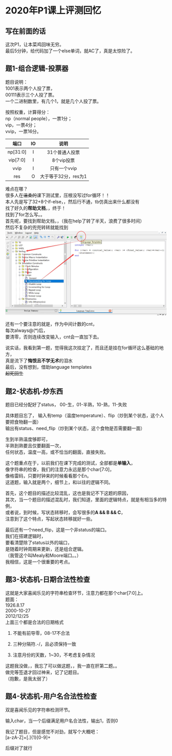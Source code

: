 # 2020年P1课上评测回忆

## 写在前面的话

这次P1，让本菜鸡回味无穷。  
最后5分钟，给代码加了一个else单词，就AC了，真是太惊险了。

## 题1-组合逻辑-投票器

题目说明：  
1001表示两个人投了票，  
00111表示三个人投了票。  
一个二进制数里，有几个1，就是几个人投了票。  

按照权重，计算得分：  
np（normal people），一票1分；  
vip，一票4分；  
vvip，一票16分。

|端口|IO|说明|
|:---:|:---:|:---:|
|np[31:0]|I|31个普通人投票|
|vip[7:0]|I|8个vip投票|
|vvip|I|只有一个vvip|
|res|O|大于等于32分，res为1|

难点在哪？  
很多人在~~温柔的~~课下测试里，压根没写过for循环！！  
本人先是写了32+8个if-else，，然后行不通，tb仿真出来什么都没有  
找了好久的**帮助文档**，，终于！  
找到了for怎么写。。  
首先呢，要找到帮助文档，，（我在help了转了半天，浪费了很多时间）  
然后不复杂的兜兜转转就能找到
![for_loop](/img/P1/for_loop.jpg)

还有一个要注意的就是，作为中间计数的cnt，  
每次always@(*)后，  
要清零，否则连续改变输入，cnt会一直加下去。

说实话，我看到第一题，觉得我这次挂定了，而且还是挂在for循环这么基础的地方，  
真是流下了**悔恨且不学无术**的泪水  
最后，没有想到，借助language templates  
~~起死回生~~

## 题2-状态机-炒东西

题目已经分配好了status，
00-生，01-半熟，10-熟，11-失败

具体题目忘了，
输入有temp（温度temperature）、flip（炒到某个状态，这个人要把食物翻一面）  
输出有status、need_flip（炒到某个状态，这个食物是否需要翻一面）

生到半熟温度够即可，  
半熟到熟要且仅要翻面一次，  
任何状态，温度一高，或不恰当的翻面，直接失败。

这个题重点在于，以前我们在课下完成的测试，全部都是**单输入**，  
像字符串的检查，我们的注意力永远是那个char[7:0]，  
像格雷码，只要时钟来的时候看看那个En。  
这道题，输入就是两个，细节上，和以往的逻辑不同。  

首先，这个题目的描述比较混乱，这也是我记不下这题的原因，  
其次，当一个题目的描述混乱时，我们知道，里面的逻辑特点，就是有相当多的特例，  
或者说，到时候，写状态转移时，会写很多的**A && B && C**，  
注意到了这个特点，写起状态转移就好一些。

最后还有一个need_flip，这是一个非status的端口。  
我们在搭建逻辑时，  
要看清楚除了status以外的端口，  
是随着时钟周期来更新，还是组合逻辑。  
（我管这个叫Mealy和Moore端口。。）  
我相信，这是一个很重要的考点。

## 题3-状态机-日期合法性检查

这就是大家喜闻乐见的字符串检查环节，注意力都在那个char[7:0]上。  
题面：  
1926.8.17  
2000-10-27  
2012/12/25  
上面三个都是合法的日期格式

1. 不能有前导零，08-17不合法

2. 三种分隔符.-/，且必须保持一致

3. 注意月份的天数，1~30，不考虑复杂情况

这题我没做，，我忘了可以做这题，，我一直在肝第二题。。  
做完等签退才回过神来，记了记题目。  
（抱歉，是我太弱了）

## 题4-状态机-用户名合法性检查

双是喜闻乐见的字符串检测环节。

输入char，当一个后缀满足用户名合法性，输出1，否则0

我记了题目，但是感觉不对劲，就写个大概吧：  
[a-zA-Z]+[\.]{1}[0-9]+

后缀对了就行
